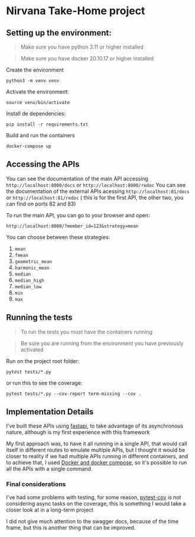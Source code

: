 # Nirvana Take-Home project

## Setting up the environment:

> Make sure you have python 3.11 or higher installed

> Make sure you have docker 20.10.17 or higher installed


Create the environment
```
python3 -m venv venv
```
Activate the environment:
```
source venv/bin/activate
```
Install de dependencies:
```
pip install -r requirements.txt
```

Build and run the containers
```console
docker-compose up
```

## Accessing the APIs
You can see the documentation of the main API accessing `http://localhost:8000/docs` or `http://localhost:8000/redoc`
You can see the documentation of the external APIs acessing `http://localhost:81/docs` or `http://localhost:81/redoc` ( this is for the first API, the other two, you can find on ports 82 and 83)

To run the main API, you can go to your browser and open: 
```
http://localhost:8000/?member_id=123&strategy=mean
```

You can choose between these strategies:
1. `mean`
1. `fmean`
1. `geometric_mean`
1. `harmonic_mean`
1. `median`
1. `median_high`
1. `median_low`
1. `min`
1. `max`


## Running the tests

> To run the tests you must have the containers running

> Be sure you are running from the environment you have previously activated

Run on the project root folder:
```
pytest tests/*.py
```
or run this to see the coverage:
```
pytest tests/*.py --cov-report term-missing --cov .
```

## Implementation Details
I've built these APIs using [fastapi](https://fastapi.tiangolo.com/), to take advantage of its asynchronous nature, although 
is my first experience with this framework

My first approach was, to have it all running in a single API, that would call itself in different routes to emulate 
multiple APIs, 
but I thought it would be closer to reality if we had multiple APIs running in different containers, 
and to achieve that, I used [Docker and docker compose](https://docs.docker.com/compose/), so it's possible to run all the APIs 
with a single command.


### Final considerations
I've had some problems with testing, for some reason, [pytest-cov](https://pytest-cov.readthedocs.io/en/latest/) 
is not considering async tasks on the coverage, 
this is something I would take a closer look at in a long-term project

I did not give much attention to the swagger docs, because of the time frame, but this is another thing that can be improved.